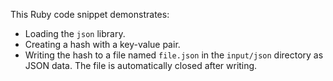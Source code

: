 This Ruby code snippet demonstrates:

*   Loading the `json` library.
*   Creating a hash with a key-value pair.
*   Writing the hash to a file named `file.json` in the `input/json` directory as JSON data. The file is automatically closed after writing.
